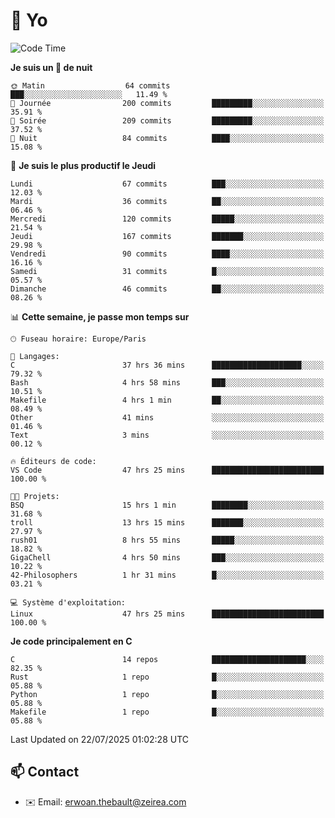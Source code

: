 # 👋 Yo

<!--START_SECTION:waka-->
![Code Time](http://img.shields.io/badge/Code%20Time-188%20hrs%2044%20mins-blue)

**Je suis un 🦉 de nuit** 

```text
🌞 Matin                  64 commits          ███░░░░░░░░░░░░░░░░░░░░░░   11.49 % 
🌆 Journée                200 commits         █████████░░░░░░░░░░░░░░░░   35.91 % 
🌃 Soirée                 209 commits         █████████░░░░░░░░░░░░░░░░   37.52 % 
🌙 Nuit                   84 commits          ████░░░░░░░░░░░░░░░░░░░░░   15.08 % 
```
📅 **Je suis le plus productif le Jeudi** 

```text
Lundi                    67 commits          ███░░░░░░░░░░░░░░░░░░░░░░   12.03 % 
Mardi                    36 commits          ██░░░░░░░░░░░░░░░░░░░░░░░   06.46 % 
Mercredi                 120 commits         █████░░░░░░░░░░░░░░░░░░░░   21.54 % 
Jeudi                    167 commits         ███████░░░░░░░░░░░░░░░░░░   29.98 % 
Vendredi                 90 commits          ████░░░░░░░░░░░░░░░░░░░░░   16.16 % 
Samedi                   31 commits          █░░░░░░░░░░░░░░░░░░░░░░░░   05.57 % 
Dimanche                 46 commits          ██░░░░░░░░░░░░░░░░░░░░░░░   08.26 % 
```


📊 **Cette semaine, je passe mon temps sur** 

```text
🕑︎ Fuseau horaire: Europe/Paris

💬 Langages: 
C                        37 hrs 36 mins      ████████████████████░░░░░   79.32 % 
Bash                     4 hrs 58 mins       ███░░░░░░░░░░░░░░░░░░░░░░   10.51 % 
Makefile                 4 hrs 1 min         ██░░░░░░░░░░░░░░░░░░░░░░░   08.49 % 
Other                    41 mins             ░░░░░░░░░░░░░░░░░░░░░░░░░   01.46 % 
Text                     3 mins              ░░░░░░░░░░░░░░░░░░░░░░░░░   00.12 % 

🔥 Éditeurs de code: 
VS Code                  47 hrs 25 mins      █████████████████████████   100.00 % 

🐱‍💻 Projets: 
BSQ                      15 hrs 1 min        ████████░░░░░░░░░░░░░░░░░   31.68 % 
troll                    13 hrs 15 mins      ███████░░░░░░░░░░░░░░░░░░   27.97 % 
rush01                   8 hrs 55 mins       █████░░░░░░░░░░░░░░░░░░░░   18.82 % 
GigaChell                4 hrs 50 mins       ███░░░░░░░░░░░░░░░░░░░░░░   10.22 % 
42-Philosophers          1 hr 31 mins        █░░░░░░░░░░░░░░░░░░░░░░░░   03.21 % 

💻 Système d'exploitation: 
Linux                    47 hrs 25 mins      █████████████████████████   100.00 % 
```

**Je code principalement en C** 

```text
C                        14 repos            █████████████████████░░░░   82.35 % 
Rust                     1 repo              █░░░░░░░░░░░░░░░░░░░░░░░░   05.88 % 
Python                   1 repo              █░░░░░░░░░░░░░░░░░░░░░░░░   05.88 % 
Makefile                 1 repo              █░░░░░░░░░░░░░░░░░░░░░░░░   05.88 % 
```




 Last Updated on 22/07/2025 01:02:28 UTC
<!--END_SECTION:waka-->

## 📫 Contact

- ✉️ Email: erwoan.thebault@zeirea.com
